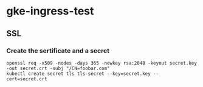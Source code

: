 # gke-ingress-test

## SSL

### Create the sertificate and a secret

```shell
openssl req -x509 -nodes -days 365 -newkey rsa:2048 -keyout secret.key -out secret.crt -subj "/CN=foobar.com"
kubectl create secret tls tls-secret --key=secret.key --cert=secret.crt
```
